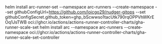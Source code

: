 helm install arc-runner-set --namespace arc-runners --create-namespace --set githubConfigUrl=https://github.com/loicgo29/nudger-gitops --set githubConfigSecret.github_token=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 oci://ghcr.io/actions/actions-runner-controller-charts/gha-runner-scale-set
helm install arc     --namespace arc-runners     --create-namespace     oci://ghcr.io/actions/actions-runner-controller-charts/gha-runner-scale-set-controller
